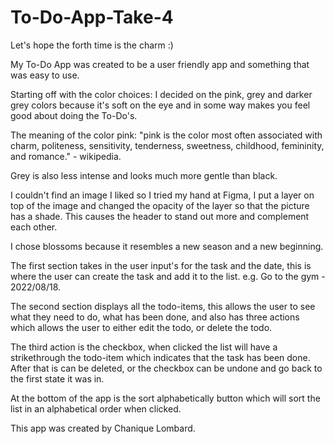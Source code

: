 # To-Do-App-Take-4
 Let's hope the forth time is the charm :)

 My To-Do App was created to be a user friendly app and something that was easy to use. 

 Starting off with the color choices: I decided on the pink, grey and darker grey colors because it's soft on the eye and in some way makes you feel good about doing the To-Do's. 

The meaning of the color pink: "pink is the color most often associated with charm, politeness, sensitivity, tenderness, sweetness, childhood, femininity, and romance." - wikipedia.

Grey is also less intense and looks much more gentle than black.

I couldn't find an image I liked so I tried my hand at Figma, I put a layer on top of the image and changed the opacity of the layer so that the picture has a shade. This causes the header to stand out more and complement each other. 

I chose blossoms because it resembles a new season and a new beginning. 

The first section takes in the user input's for the task and the date, this is where the user can create the task and add it to the list. e.g. Go to the gym - 2022/08/18.

The second section displays all the todo-items, this allows the user to see what they need to do, what has been done, and also has three actions which allows the user to either edit the todo, or delete the todo. 

The third action is the checkbox, when clicked the list will have a strikethrough the todo-item which indicates that the task has been done. After that is can be deleted, or the checkbox can be undone and go back to the first state it was in. 

At the bottom of the app is the sort alphabetically button which will sort the list in an alphabetical order when clicked. 

This app was created by Chanique Lombard. 


